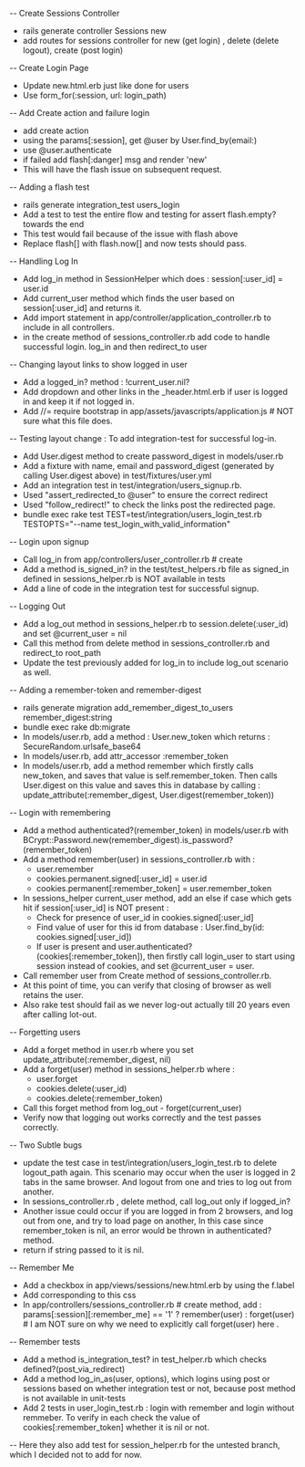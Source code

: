 

-- Create Sessions Controller
- rails generate controller Sessions new
- add routes for sessions controller for new (get login) , delete (delete logout), create (post login)

-- Create Login Page
- Update new.html.erb just like done for users
- Use form_for(:session, url: login_path)

-- Add Create action and failure login
- add create action
- using the params[:session], get @user by User.find_by(email:)
- use @user.authenticate 
- if failed add flash[:danger] msg and render 'new'
- This will have the flash issue on subsequent request.

-- Adding a flash test
- rails generate integration_test users_login
- Add a test to test the entire flow and testing for assert flash.empty? towards the end
- This test would fail because of the issue with flash above
- Replace flash[] with flash.now[] and now tests should pass. 

-- Handling Log In
- Add log_in method in SessionHelper which does : session[:user_id] = user.id
- Add current_user method which finds the user based on session[:user_id] and returns it. 
- Add import statement in app/controller/application_controller.rb to include in all controllers. 
- in the create method of sessions_controller.rb add code to handle successful login. log_in and then redirect_to user

-- Changing layout links to show logged in user 
- Add a logged_in? method : !current_user.nil?
- Add dropdown and other links in the _header.html.erb if user is logged in and keep it if not logged in. 
- Add //= require bootstrap in app/assets/javascripts/application.js # NOT sure what this file does. 

-- Testing layout change : To add integration-test for successful log-in.
- Add User.digest method to create password_digest in models/user.rb
- Add a fixture with name, email and password_digest (generated by calling User.digest above) in test/fixtures/user.yml
- Add an integration test in test/integration/users_signup.rb. 
- Used "assert_redirected_to @user" to ensure the correct redirect
- Used "follow_redirect!" to check the links post the redirected page. 
- bundle exec rake test TEST=test/integration/users_login_test.rb TESTOPTS="--name test_login_with_valid_information"

-- Login upon signup 
- Call log_in from app/controllers/user_controller.rb # create
- Add a method is_signed_in? in the test/test_helpers.rb file as signed_in defined in sessions_helper.rb is NOT available in tests
- Add a line of code in the integration test for successful signup. 

-- Logging Out
- Add a log_out method in sessions_helper.rb to session.delete(:user_id) and set @current_user = nil
- Call this method from delete method in sessions_controller.rb and redirect_to root_path
- Update the test previously added for log_in to include log_out scenario as well. 

-- Adding a remember-token and remember-digest
- rails generate migration add_remember_digest_to_users remember_digest:string
- bundle exec rake db:migrate 
- In models/user.rb, add a method : User.new_token which returns : SecureRandom.urlsafe_base64 
- In models/user.rb, add attr_accessor :remember_token
- In models/user.rb, add a method remember which firstly calls new_token, and saves that value is self.remember_token. Then calls User.digest on this value and saves this in database by calling : update_attribute(:remember_digest, User.digest(remember_token))

-- Login with remembering 
- Add a method authenticated?(remember_token) in models/user.rb with BCrypt::Password.new(remember_digest).is_password?(remember_token) 
- Add a method remember(user) in sessions_controller.rb with : 
	* user.remember
	* cookies.permanent.signed[:user_id] = user.id
	* cookies.permanent[:remember_token] = user.remember_token
- In sessions_helper current_user method, add an else if case which gets hit if session[:user_id] is NOT present : 
	* Check for presence of user_id in cookies.signed[:user_id]
	* Find value of user for this id from database : User.find_by(id: cookies.signed[:user_id])
	* If user is present and user.authenticated?(cookies[:remember_token]), then firstly call login_user to start using session instead of cookies, and set @current_user = user. 
- Call remember user from Create method of sessions_controller.rb. 
- At this point of time, you can verify that closing of browser as well retains the user.
- Also rake test should fail as we never log-out actually till 20 years even after calling lot-out. 

-- Forgetting users
- Add a forget method in user.rb where you set update_attribute(:remember_digest, nil)
- Add a forget(user) method in sessions_helper.rb where : 
   * user.forget
   * cookies.delete(:user_id)
   * cookies.delete(:remember_token)
- Call this forget method from log_out - forget(current_user)
- Verify now that logging out works correctly and the test passes correctly. 

-- Two Subtle bugs
- update the test case in test/integration/users_login_test.rb to delete logout_path again. This scenario may occur when the user is logged in 2 tabs in the same browser. And logout from one and tries to log out from another.
- In sessions_controller.rb , delete method, call log_out only if logged_in?
- Another issue could occur if you are logged in from 2 browsers, and log out from one, and try to load page on another, In this case since remember_token is nil, an error would be thrown in authenticated? method.
- return if string passed to it is nil. 

-- Remember Me
- Add a checkbox in app/views/sessions/new.html.erb by using the f.label 
- Add corresponding to this css
- In app/controllers/sessions_controller.rb # create method, add : params[:session][:remember_me] == '1' ? remember(user) : forget(user) # I am NOT sure on why we need to explicitly call forget(user) here . 

-- Remember tests
- Add a method is_integration_test? in test_helper.rb which checks defined?(post_via_redirect)
- Add a method log_in_as(user, options), which logins using post or sessions based on whether integration test or not, because post method is not available in unit-tests
- Add 2 tests in user_login_test.rb : login with remember and login without remmeber. To verify in each check the value of cookies[:remember_token] whether it is nil or not. 

-- Here they also add test for session_helper.rb for the untested branch, which I decided not to add for now. 
